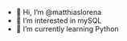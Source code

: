 - 👋 Hi, I’m @matthiaslorena
- 👀 I’m interested in mySQL
- 🌱 I’m currently learning Python
<!---
matthiaslorena/matthiaslorena is a ✨ special ✨ repository because its `README.md` (this file) appears on your GitHub profile.
You can click the Preview link to take a look at your changes.
--->
